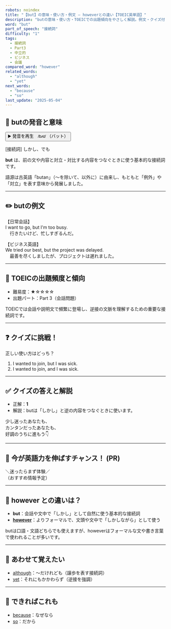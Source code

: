 ```yaml
---
robots: noindex
title: "【but】の意味・使い方・例文 ― howeverとの違い【TOEIC英単語】"
description: "butの意味・使い方・TOEICでの出題傾向をやさしく解説。例文・クイズ付きでhoweverとの違いもわかりやすく学べます。"
word: "but"
part_of_speech: "接続詞"
difficulty: "1"
tags:
  - 接続詞
  - Part3
  - 中立的
  - ビジネス
  - 会議
compared_word: "however"
related_words:
  - "although"
  - "yet"
next_words:
  - "because"
  - "so"
last_update: "2025-05-04"
---
```


## 🔰 butの発音と意味

<button class="play-audio" onclick="playTTS('but')">
  <span class="play-audio-main">
    ▶️ 発音を再生　/bʌt/
  </span>
  <span class="play-audio-sub">
    （バット）
  </span>
</button>

[接続詞] しかし、でも

**but** は、前の文や内容と対立・対比する内容をつなぐときに使う基本的な接続詞です。

語源は古英語「butan」（～を除いて、以外に）に由来し、もともと「例外」や「対立」を表す意味から発展しました。

---

## ✏️ butの例文

【日常会話】  
I want to go, but I'm too busy.  
　行きたいけど、忙しすぎるんだ。

【ビジネス英語】  
We tried our best, but the project was delayed.  
　最善を尽くしましたが、プロジェクトは遅れました。

---

## 🎯 TOEICの出題頻度と傾向

- 難易度：★☆☆☆☆
- 出題パート：Part 3（会話問題）

TOEICでは会話や説明文で頻繁に登場し、逆接の文脈を理解するための重要な接続詞です。

---

## ❓ クイズに挑戦！

正しい使い方はどっち？

1. I wanted to join, but I was sick.  
2. I wanted to join, and I was sick.

---

## ✅ クイズの答えと解説

- 正解：**1**
- 解説：butは「しかし」と逆の内容をつなぐときに使います。

少し迷ったあなたも、  
カンタンだったあなたも、  
好調のうちに進もう👇️

---

## 🚀 今が英語力を伸ばすチャンス！ (PR)

<div class="info-center">
＼迷ったらまず体験／<br>  
（おすすめ情報予定）
</div>

---

## 🤔  however との違いは？

- **but**：会話や文中で「しかし」として自然に使う基本的な接続詞
- **[however](/word/however/)**：よりフォーマルで、文頭や文中で「しかしながら」として使う

butは口語・文語どちらでも使えますが、howeverはフォーマルな文や書き言葉で使われることが多いです。

---

## 🧩 あわせて覚えたい

- [although](/word/although/)：～だけれども（譲歩を表す接続詞）
- [yet](/word/yet/)：それにもかかわらず（逆接を強調）

---

## 📖 できればこれも

- [because](/word/because/)：なぜなら
- [so](/word/so/)：だから

<!-- cvid: aid30_bid39 -->
